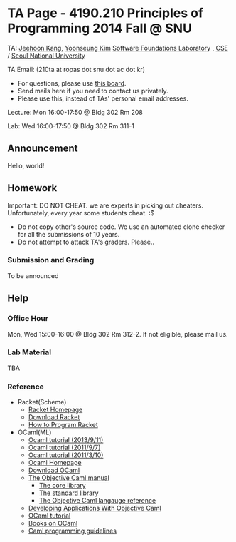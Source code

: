 # TA Page - 4190.210 Principles of Programming 2014 Fall @ SNU #

TA: [Jeehoon Kang](http://sf.snu.ac.kr/jeehoon.kang/),
    [Yoonseung Kim](http://ropas.snu.ac.kr/~yskim/)
    [Software Foundations Laboratory](http://sf.snu.ac.kr/) , [CSE](http://cse.snu.ac.kr) / [Seoul National University](http://www.snu.ac.kr)
    
TA Email: (210ta at ropas dot snu dot ac dot kr)
* For questions, please use [this board](https://ropas.snu.ac.kr/phpbb/viewforum.php?f=33).
* Send mails here if you need to contact us privately.
* Please use this, instead of TAs' personal email addresses.

Lecture: Mon 16:00-17:50 @ Bldg 302 Rm 208

Lab: Wed 16:00-17:50 @ Bldg 302 Rm 311-1

## Announcement ##

Hello, world!

## Homework ##

Important: DO NOT CHEAT. we are experts in picking out cheaters. Unfortunately, every year some students cheat. :$

* Do not copy other's source code. We use an automated clone checker for all the submissions of 10 years.
* Do not attempt to attack TA's graders. Please..


### Submission and Grading ###

To be announced

## Help ##

### Office Hour ###

Mon, Wed 15:00-16:00 @ Bldg 302 Rm 312-2. If not eligible, please mail us.

### Lab Material ###

TBA

### Reference ###

* Racket(Scheme)
  + [Racket Homepage](http://racket-lang.org)
  + [Download Racket](http://racket-lang.org/download/)
  + [How to Program Racket](http://www.ccs.neu.edu/home/matthias/Style/style/)
* OCaml(ML)
  + [Ocaml tutorial (2013/9/11)](http://ropas.snu.ac.kr/~ta/4190.310/13/ocaml_tutorial13f.pdf)
  + [Ocaml tutorial (2011/9/7)](http://ropas.snu.ac.kr/~ta/4190.310/11f/ocaml_tutorial11f.pdf)
  + [Ocaml tutorial (2011/3/10)](http://ropas.snu.ac.kr/~ta/4190.310/11f/ocaml_tutorial11s.pdf)
  + [Ocaml Homepage](http://caml.inria.fr/)
  + [Download OCaml](http://caml.inria.fr/download.en.html)
  + [The Objective Caml manual](http://caml.inria.fr/pub/docs/manual-ocaml/index.html)
    - [The core library](http://caml.inria.fr/pub/docs/manual-ocaml/manual033.html)
    - [The standard library](http://caml.inria.fr/pub/docs/manual-ocaml/manual034.html)
    - [The Objective Caml langauge reference](http://caml.inria.fr/pub/docs/manual-ocaml/language.html)
  + [Developing Applications With Objective Caml](http://caml.inria.fr/pub/docs/oreilly-book/index.html)
  + [OCaml tutorial](http://ocaml.org/tutorials/)
  + [Books on OCaml](http://ocaml.org/books.html)
  + [Caml programming guidelines](http://caml.inria.fr/resources/doc/guides/guidelines.en.html)
